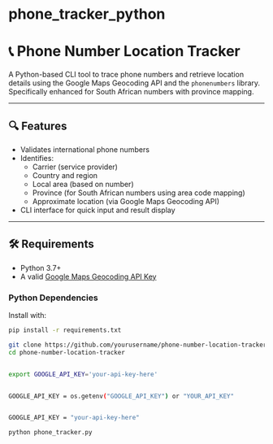 # phone_tracker_python

# 📞 Phone Number Location Tracker

A Python-based CLI tool to trace phone numbers and retrieve location details using the Google Maps Geocoding API and the `phonenumbers` library. Specifically enhanced for South African numbers with province mapping.

---

## 🔍 Features

- Validates international phone numbers
- Identifies:
  - Carrier (service provider)
  - Country and region
  - Local area (based on number)
  - Province (for South African numbers using area code mapping)
  - Approximate location (via Google Maps Geocoding API)
- CLI interface for quick input and result display

---

## 🛠 Requirements

- Python 3.7+
- A valid [Google Maps Geocoding API Key](https://developers.google.com/maps/documentation/geocoding/get-api-key)

### Python Dependencies

Install with:

```bash
pip install -r requirements.txt

git clone https://github.com/yourusername/phone-number-location-tracker.git
cd phone-number-location-tracker


export GOOGLE_API_KEY='your-api-key-here'


GOOGLE_API_KEY = os.getenv("GOOGLE_API_KEY") or "YOUR_API_KEY"


GOOGLE_API_KEY = "your-api-key-here"

python phone_tracker.py
